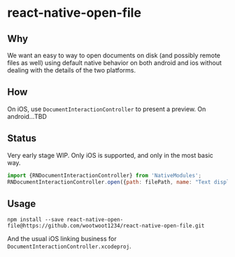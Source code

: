 # react-native-open-file

## Why

We want an easy to way to open documents on disk (and possibly remote files as well) using default native behavior on both
android and ios without dealing with the details of the two platforms.

## How

On iOS, use `DocumentInteractionController` to present a preview. On android...TBD

## Status

Very early stage WIP. Only iOS is supported, and only in the most basic way.

```javascript
import {RNDocumentInteractionController} from 'NativeModules';
RNDocumentInteractionController.open({path: filePath, name: "Text displayed in header bar"}); // name is optional
```

## Usage

```
npm install --save react-native-open-file@https://github.com/wootwoot1234/react-native-open-file.git
```

And the usual iOS linking business for `DocumentInteractionController.xcodeproj`.

